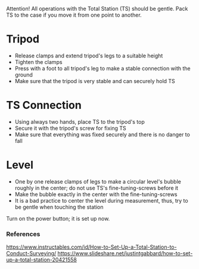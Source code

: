 Attention! All operations with the Total Station (TS) should be gentle. Pack TS to the case if you move it from one point to another.

# Tripod

* Release clamps and extend tripod's legs to a suitable height
* Tighten the clamps
* Press with a foot to all tripod's leg to make a stable connection with the ground
* Make sure that the tripod is very stable and can securely hold TS

# TS Connection

* Using always two hands, place TS to the tripod's top
* Secure it with the tripod's screw for fixing TS
* Make sure that everything was fixed securely and there is no danger to fall

# Level

* One by one release clamps of legs to make a circular level's bubble roughly in the center; do not use TS's fine-tuning-screws before it
* Make the bubble exactly in the center with the fine-tuning-screws 
* It is a bad practice to center the level during measurement, thus, try to be gentle when touching the station 

Turn on the power button; it is set up now.

### References
https://www.instructables.com/id/How-to-Set-Up-a-Total-Station-to-Conduct-Surveying/
https://www.slideshare.net/justintgabbard/how-to-set-up-a-total-station-20421558
